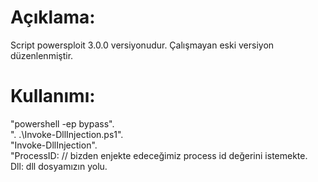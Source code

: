 # Açıklama:
Script powersploit 3.0.0 versiyonudur.
Çalışmayan eski versiyon düzenlenmiştir.
# Kullanımı:
"powershell -ep bypass". <br>
". .\Invoke-DllInjection.ps1".<br>
"Invoke-DllInjection".<br>
"ProcessID: <id> // bizden enjekte edeceğimiz process id değerini istemekte. <br>
Dll: dll dosyamızın yolu.<br>
